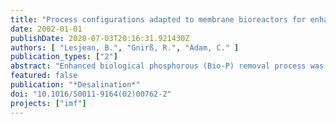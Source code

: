 ```yaml
---
title: "Process configurations adapted to membrane bioreactors for enhanced biological phosphorous and nitrogen removal"
date: 2002-01-01
publishDate: 2020-07-03T20:16:31.921430Z
authors: [ "Lesjean, B.", "Gnirß, R.", "Adam, C." ]
publication_types: ["2"]
abstract: "Enhanced biological phosphorous (Bio-P) removal process was adapted to membrane bioreactor(MBR). One bench-scale pilot plant (BSP, 200-250L) and two medium-scale pilot plants (2//MSP,1000-3000L each) were operated under several configurations, including pre-denitrification and post-denitrification without addition of carbon source, and two solid retention times (SRT) of 15 and 26d, inparallel to the full-scale Bio-P removal activated sludge plant of Berlin-Ruhleben (12-18d SRT). Thetrials showed that efficient Bio-P removal can be achieved with MBR systems, in both pre- and post-denitrification configurations. Bio-P dynamics could be clearly demonstrated through batch-tests, online measurements, profile analyses, P-spiking trials, and mass balances. High P-removalperformances were achieved even with high SRT of 26d (around 9mgP/L was removed withP/TS~2.6%). Under similar operation conditions of sludge age and mass organic load, the MBRsystem achieved slightly higher P-removal than the conventional technology. This was due to therejection of particles and colloids through the microfiltration membrane. When spiking with phosphate,high Bio-P removal of up to 35-40mg/L could be achieved without addition of external carbon source,and P/TS stabilised around 7.5%."
featured: false
publication: "*Desalination*"
doi: "10.1016/S0011-9164(02)00762-2"
projects: ["imf"]
---
```


